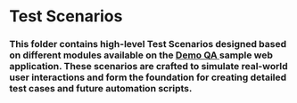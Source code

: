 # <h1>Test Scenarios</h1>

### <h3> This folder contains high-level Test Scenarios designed based on different modules available on the <a href="https://demoqa.com/login"> Demo QA </a> sample web application. These scenarios are crafted to simulate real-world user interactions and form the foundation for creating detailed test cases and future automation scripts.</h3>
